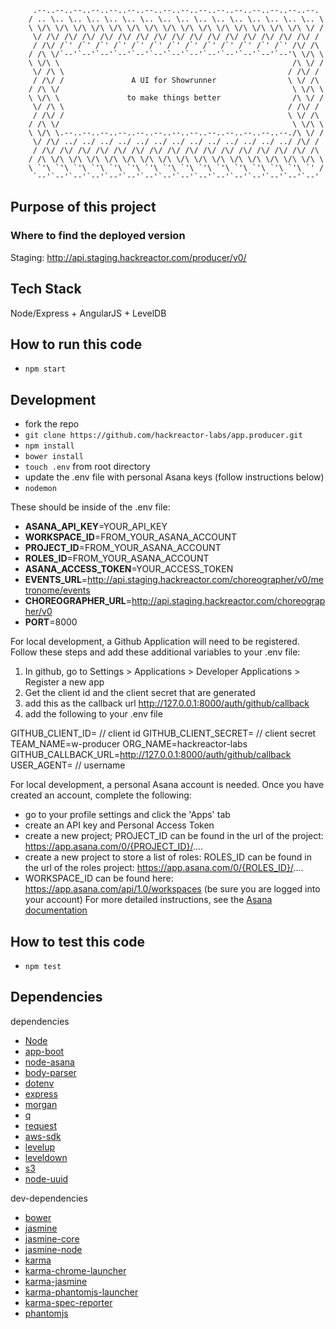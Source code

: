 ```
     .--..--..--..--..--..--..--..--..--..--..--..--..--..--..--..--.
    / .. \.. \.. \.. \.. \.. \.. \.. \.. \.. \.. \.. \.. \.. \.. \.. \
    \ \/\ \/\ \/\ \/\ \/\ \/\ \/\ \/\ \/\ \/\ \/\ \/\ \/\ \/\ \/\ \/ /
     \/ /\/ /\/ /\/ /\/ /\/ /\/ /\/ /\/ /\/ /\/ /\/ /\/ /\/ /\/ /\/ /
     / /\/ /`' /`' /`' /`' /`' /`' /`' /`' /`' /`' /`' /`' /`' /\/ /\
    / /\ \/`--'`--'`--'`--'`--'`--'`--'`--'`--'`--'`--'`--'`--'\ \/\ \
    \ \/\ \                                                    /\ \/ /
     \/ /\ \                                                  / /\/ /
     / /\/ /               A UI for Showrunner                \ \/ /\
    / /\ \/                                                    \ \/\ \
    \ \/\ \               to make things better                /\ \/ /
     \/ /\ \                                                  / /\/ /
     / /\/ /                                                  \ \/ /\
    / /\ \/                                                    \ \/\ \
    \ \/\ \.--..--..--..--..--..--..--..--..--..--..--..--..--./\ \/ /
     \/ /\/ ../ ../ ../ ../ ../ ../ ../ ../ ../ ../ ../ ../ ../ /\/ /
     / /\/ /\/ /\/ /\/ /\/ /\/ /\/ /\/ /\/ /\/ /\/ /\/ /\/ /\/ /\/ /\
    / /\ \/\ \/\ \/\ \/\ \/\ \/\ \/\ \/\ \/\ \/\ \/\ \/\ \/\ \/\ \/\ \
    \ `'\ `'\ `'\ `'\ `'\ `'\ `'\ `'\ `'\ `'\ `'\ `'\ `'\ `'\ `'\ `' /
     `--'`--'`--'`--'`--'`--'`--'`--'`--'`--'`--'`--'`--'`--'`--'`--'
````

## Purpose of this project

### Where to find the deployed version

Staging: http://api.staging.hackreactor.com/producer/v0/

## Tech Stack

Node/Express + AngularJS + LevelDB

## How to run this code
* `npm start`

## Development

* fork the repo
* `git clone https://github.com/hackreactor-labs/app.producer.git`
* `npm install`
* `bower install`
* `touch .env` from root directory
* update the .env file with personal Asana keys (follow instructions below)
* `nodemon`

These should be inside of the .env file:
* **ASANA_API_KEY**=YOUR_API_KEY
* **WORKSPACE_ID**=FROM_YOUR_ASANA_ACCOUNT
* **PROJECT_ID**=FROM_YOUR_ASANA_ACCOUNT
* **ROLES_ID**=FROM_YOUR_ASANA_ACCOUNT
* **ASANA_ACCESS_TOKEN**=YOUR_ACCESS_TOKEN
* **EVENTS_URL**=http://api.staging.hackreactor.com/choreographer/v0/metronome/events
* **CHOREOGRAPHER_URL**=http://api.staging.hackreactor.com/choreographer/v0
* **PORT**=8000

For local development, a Github Application will need to be registered. Follow these steps and add these additional variables to your .env file:

1. In github, go to Settings > Applications > Developer Applications > Register a new app
2. Get the client id and the client secret that are generated
3. add this as the callback url http://127.0.0.1:8000/auth/github/callback
4. add the following to your .env file

GITHUB_CLIENT_ID= // client id
GITHUB_CLIENT_SECRET= // client secret
TEAM_NAME=w-producer
ORG_NAME=hackreactor-labs
GITHUB_CALLBACK_URL=http://127.0.0.1:8000/auth/github/callback
USER_AGENT= // username

For local development, a personal Asana account is needed. Once you have created an account, complete the following:
* go to your profile settings and click the 'Apps' tab
* create an API key and Personal Access Token
* create a new project; PROJECT_ID can be found in the url of the project: https://app.asana.com/0/{PROJECT_ID}/....
* create a new project to store a list of roles: ROLES_ID can be found in the url of the roles project: https://app.asana.com/0/{ROLES_ID}/....
* WORKSPACE_ID can be found here: https://app.asana.com/api/1.0/workspaces (be sure you are logged into your account)
For more detailed instructions, see the [Asana documentation](https://asana.com/developers/documentation/getting-started/auth#personal-access-token)

## How to test this code
* `npm test`

## Dependencies
dependencies
* [Node](https://nodejs.org/en/)
* [app-boot](https://www.npmjs.com/package/app-boot)
* [node-asana](https://www.npmjs.com/package/asana)
* [body-parser](https://www.npmjs.com/package/body-parser)
* [dotenv](https://www.npmjs.com/package/dotenv)
* [express](http://expressjs.com/)
* [morgan](https://www.npmjs.com/package/morgan)
* [q](https://www.npmjs.com/package/q)
* [request](https://www.npmjs.com/package/request)
* [aws-sdk](https://www.npmjs.com/package/aws-sdk)
* [levelup](https://www.npmjs.com/package/levelup)
* [leveldown](https://www.npmjs.com/package/leveldown)
* [s3](https://www.npmjs.com/package/s3)
* [node-uuid](https://www.npmjs.com/package/node-uuid)

dev-dependencies
* [bower](http://bower.io/)
* [jasmine](https://www.npmjs.com/package/jasmine)
* [jasmine-core](https://www.npmjs.com/package/jasmine-core)
* [jasmine-node](https://www.npmjs.com/package/jasmine-node)
* [karma](https://www.npmjs.com/package/karma)
* [karma-chrome-launcher](https://www.npmjs.com/package/karma-chrome-launcher)
* [karma-jasmine](https://www.npmjs.com/package/karma-jasmine)
* [karma-phantomjs-launcher](https://www.npmjs.com/package/karma-phantomjs-launcher)
* [karma-spec-reporter](https://www.npmjs.com/package/karma-spec-reporter)
* [phantomjs](https://www.npmjs.com/package/phantom)
